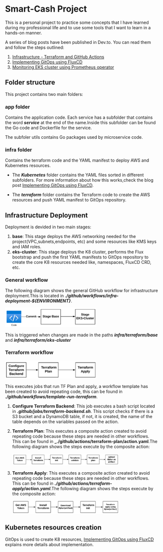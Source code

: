 # Smart-Cash Project

This is a personal project to practice some concepts that I have learned during my professional life and to use some tools that I want to learn in a hands-on manner.

A series of blog posts have been published in Dev.to. You can read them and follow the steps outlined:

1. [Infrastructure - Terraform and GitHub Actions](https://dev.to/aws-builders/smartcash-project-infrastructure-terraform-and-github-actions-2bo3)
2. [Implementing GitOps using FluxCD](https://dev.to/aws-builders/smartcash-project-gitops-with-fluxcd-3aep)
3. [Monitoring EKS cluster using Prometheus operator](https://dev.to/aws-builders/adding-monitoring-to-eks-using-prometheus-operator-3ke1)

## Folder structure

This project contains two main folders:

### app folder

Contains the application code. Each service has a subfolder that contains the word **_service_** at the end of the name.Inside this subfolder can be found the Go code and Dockerfile for the service.

The subfoler utils contains Go packages used by microservice code.

### infra folder

Contains the terraform code and the YAML manifest to deploy AWS and Kubernetes resources.

* The **_Kubernetes_** folder contains the YAML files sorted in different subfolders. For more information about how this works,check the blog post [Implementing GitOps using FluxCD](https://dev.to/aws-builders/smartcash-project-gitops-with-fluxcd-3aep).

* The **_terraform_** folder contains the Terraform code to create the AWS resources and push YAML manifest to GitOps repository.

## Infrastructure Deployment

Deployment is devided in two main stages:

1. **base**: This stage deploys the AWS networking needed for the project(VPC,subnets,endpoints, etc) and some resources like KMS keys and IAM roles.
2. **eks-cluster**: This stage deploys the K8 cluster, performs the Flux bootstrap and push the first YAML manifests to GitOps repository to create the core K8 resources needed like, namespaces, FluxCD CRD, etc.

### General workflow

The following diagram shows the general GitHub workflow for infrastructure deployment.This is located in **_./github/workflows/infra-deployment-${ENVIRONMENT}_**.

<img src=".github/images-readme/General-workflow.png" alt="general-workflow" width="300" />

This is triggered when changes are made in the paths **_infra/terraform/base_** and **_infra/terraform/eks-cluster_**

### Terraform workflow

<img src=".github/images-readme/TF-workflow.png" alt="general-workflow" width="300" />

This executes jobs that run TF Plan and apply, a workflow template has been created to avoid repeating code, this can be found in **_./github/workflows/template-run-terraform_**.

1. **Configure Terraform Backend**: This job executes a bash script located in  **_.github/jobs/terraform-backend.sh_**. This script checks if there is a S3 bucket and a DynamoDB table, if not, it is created, the name of the table depends on the variables passed on the action.

2. **Terraform Plan**: This executes a composite action created to avoid repeating code because these steps are needed in other workflows. This can be found in **_./github/actions/terraform-plan/action.yaml**.The following diagram shows the steps execute by the composite action:

    <img src=".github/images-readme/Composite-action-tf-plan.png" alt="general-workflow" width="350" />

3. **Terraform Apply**: This executes a composite action created to avoid repeating code because these steps are needed in other workflows. This can be found in **_./github/actions/terraform-apply/action.yaml_**.The following diagram shows the steps execute by the composite action:

    <img src=".github/images-readme/Composite-action-tf-apply.png" alt="general-workflow" width="350" />

## Kubernetes resources creation

GitOps is used to create K8 resources, [Implementing GitOps using FluxCD](https://dev.to/aws-builders/smartcash-project-gitops-with-fluxcd-3aep) explains more details about implementation.
